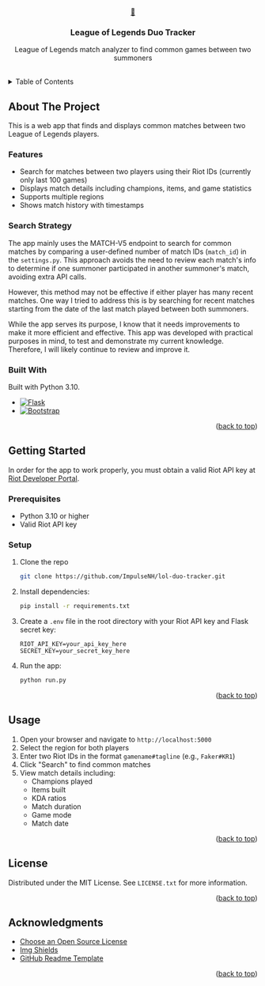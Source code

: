 <a id="readme-top"></a>



<!-- PROJECT LOGO -->
<br />
<div align="center">
  <a href="https://duotracker.pythonanywhere.com/">
    🔎
  </a>

  <h3 align="center">League of Legends Duo Tracker</h3>

  <p align="center">
    League of Legends match analyzer to find common games between two summoners
    <br />
    <br />
  </p>
</div>



<!-- TABLE OF CONTENTS -->
<details>
  <summary>Table of Contents</summary>
  <ol>
    <li>
      <a href="#about-the-project">About The Project</a>
      <ul>
        <li><a href="#features">Features</a></li>
        <li><a href="#search-strategy">Search Strategy</a></li>
        <li><a href="#built-with">Built With</a></li>
      </ul>
    </li>
    <li>
      <a href="#getting-started">Getting Started</a>
      <ul>
        <li><a href="#prerequisites">Prerequisites</a></li>
        <li><a href="#setup">Setup</a></li>
      </ul>
    </li>
    <li><a href="#usage">Usage</a></li>
    <li><a href="#license">License</a></li>
    <li><a href="#acknowledgments">Acknowledgments</a></li>
  </ol>
</details>



<!-- ABOUT THE PROJECT -->
## About The Project

This is a web app that finds and displays common matches between two League of Legends players.

### Features
- Search for matches between two players using their Riot IDs (currently only last 100 games)
- Displays match details including champions, items, and game statistics
- Supports multiple regions
- Shows match history with timestamps

### Search Strategy

The app mainly uses the MATCH-V5 endpoint to search for common matches by comparing a user-defined number of match IDs (`match_id`) in the `settings.py`.
This approach avoids the need to review each match's info to determine if one summoner participated in another summoner's match, avoiding extra API calls.

However, this method may not be effective if either player has many recent matches.
One way I tried to address this is by searching for recent matches starting from the date of the last match played between both summoners.

While the app serves its purpose, I know that it needs improvements to make it more efficient and effective.
This app was developed with practical purposes in mind, to test and demonstrate my current knowledge. Therefore, I will likely continue to review and improve it.

### Built With

Built with Python 3.10.

* [![Flask][Flask.com]][Flask-url]
* [![Bootstrap][Bootstrap.com]][Bootstrap-url]

<p align="right">(<a href="#readme-top">back to top</a>)</p>



<!-- GETTING STARTED -->
## Getting Started

In order for the app to work properly, you must obtain a valid Riot API key at [Riot Developer Portal](https://developer.riotgames.com/).

### Prerequisites

* Python 3.10 or higher
* Valid Riot API key

### Setup

1. Clone the repo
   ```sh
   git clone https://github.com/ImpulseNH/lol-duo-tracker.git
   ```
2. Install dependencies:
   ```bash
   pip install -r requirements.txt
   ```
3. Create a `.env` file in the root directory with your Riot API key and Flask secret key:
   ```
   RIOT_API_KEY=your_api_key_here
   SECRET_KEY=your_secret_key_here
   ```
4. Run the app:
   ```bash
   python run.py
   ```

<p align="right">(<a href="#readme-top">back to top</a>)</p>



<!-- USAGE EXAMPLES -->
## Usage
1. Open your browser and navigate to `http://localhost:5000`
2. Select the region for both players
3. Enter two Riot IDs in the format `gamename#tagline` (e.g., `Faker#KR1`)
4. Click "Search" to find common matches
5. View match details including:
   - Champions played
   - Items built
   - KDA ratios
   - Match duration
   - Game mode
   - Match date

<p align="right">(<a href="#readme-top">back to top</a>)</p>



<!-- LICENSE -->
## License

Distributed under the MIT License. See `LICENSE.txt` for more information.

<p align="right">(<a href="#readme-top">back to top</a>)</p>



<!-- ACKNOWLEDGMENTS -->
## Acknowledgments

* [Choose an Open Source License](https://choosealicense.com)
* [Img Shields](https://shields.io)
* [GitHub Readme Template](https://github.com/othneildrew/Best-README-Template)

<p align="right">(<a href="#readme-top">back to top</a>)</p>



<!-- MARKDOWN LINKS & IMAGES -->
[Flask.com]: https://img.shields.io/badge/Flask-000000?style=for-the-badge&logo=Flask&logoColor=white
[Flask-url]: https://flask.palletsprojects.com/
[Bootstrap.com]: https://img.shields.io/badge/Bootstrap-563D7C?style=for-the-badge&logo=bootstrap&logoColor=white
[Bootstrap-url]: https://getbootstrap.com
